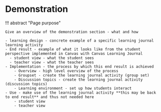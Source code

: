 <!--
 Copyright (C) 2024 David Jones
 
 This program is free software: you can redistribute it and/or modify
 it under the terms of the GNU Affero General Public License as
 published by the Free Software Foundation, either version 3 of the
 License, or (at your option) any later version.
 
 This program is distributed in the hope that it will be useful,
 but WITHOUT ANY WARRANTY; without even the implied warranty of
 MERCHANTABILITY or FITNESS FOR A PARTICULAR PURPOSE.  See the
 GNU Affero General Public License for more details.
 
 You should have received a copy of the GNU Affero General Public License
 along with this program.  If not, see <https://www.gnu.org/licenses/>.
-->

# Demonstration

!!! abstract "Page purpose"

    Give an overview of the demonstration section - what and how

    - learning design - concrete example of a specific learning journal learning activity    
    - End result - example of what it looks like from the student perspective implemented in Canvas with Canvas Learning Journal
      - student view - what the student sees
      - teacher view - what the teacher sees
    - Implementation - the process by which this end result is achieved
        - Overview - high level overview of the process
        - Groupset - create the learning journal activity (group set)
        - Discussion topics - create the learning journal activity (discussion topics)
        - Learning environment - set up how students interact
    - Use - make use of the learning journal activity **this may be back to end result** and thus not needed here
        - student view 
        - teacher view
    
